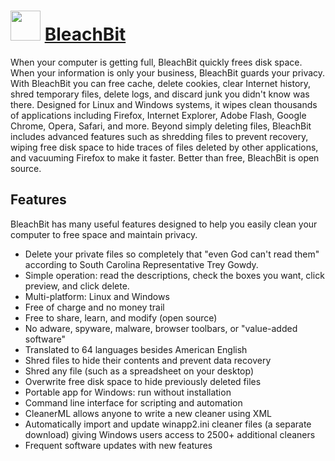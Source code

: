 # <img src="https://cdn.rawgit.com/chocolatey/chocolatey-coreteampackages/edba4a5849ff756e767cba86641bea97ff5721fe/icons/bleachbit.svg" width="48" height="48"/> [BleachBit](https://chocolatey.org/packages/bleachbit)

When your computer is getting full, BleachBit quickly frees disk space. When your information is only your business, BleachBit guards your privacy. With BleachBit you can free cache, delete cookies, clear Internet history, shred temporary files, delete logs, and discard junk you didn't know was there. Designed for Linux and Windows systems, it wipes clean thousands of applications including Firefox, Internet Explorer, Adobe Flash, Google Chrome, Opera, Safari, and more. Beyond simply deleting files, BleachBit includes advanced features such as shredding files to prevent recovery, wiping free disk space to hide traces of files deleted by other applications, and vacuuming Firefox to make it faster. Better than free, BleachBit is open source.

## Features

BleachBit has many useful features designed to help you easily clean your computer to free space and maintain privacy.

* Delete your private files so completely that "even God can't read them" according to South Carolina Representative Trey Gowdy.
* Simple operation: read the descriptions, check the boxes you want, click preview, and click delete.
* Multi-platform: Linux and Windows
* Free of charge and no money trail
* Free to share, learn, and modify (open source)
* No adware, spyware, malware, browser toolbars, or "value-added software"
* Translated to 64 languages besides American English
* Shred files to hide their contents and prevent data recovery
* Shred any file (such as a spreadsheet on your desktop)
* Overwrite free disk space to hide previously deleted files
* Portable app for Windows: run without installation
* Command line interface for scripting and automation
* CleanerML allows anyone to write a new cleaner using XML
* Automatically import and update winapp2.ini cleaner files (a separate download) giving Windows users access to 2500+ additional cleaners
* Frequent software updates with new features
